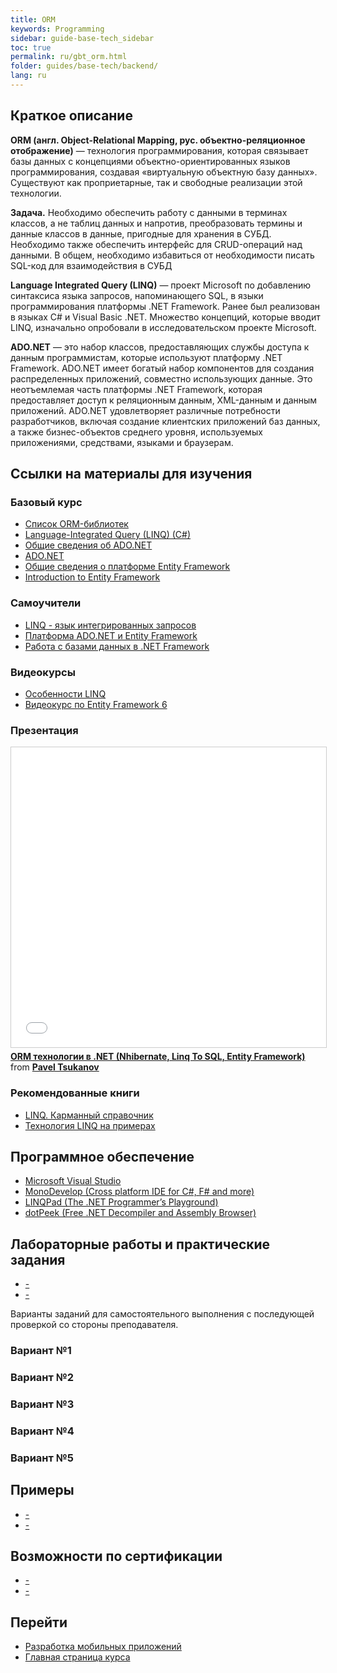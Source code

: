 ```yaml
---
title: ORM
keywords: Programming
sidebar: guide-base-tech_sidebar
toc: true
permalink: ru/gbt_orm.html
folder: guides/base-tech/backend/
lang: ru
---
```


## Краткое описание

**ORM (англ. Object-Relational Mapping, рус. объектно-реляционное отображение)** — технология программирования, которая связывает базы данных с концепциями объектно-ориентированных языков программирования, создавая «виртуальную объектную базу данных». Существуют как проприетарные, так и свободные реализации этой технологии.

**Задача.** Необходимо обеспечить работу с данными в терминах классов, а не таблиц данных и напротив, преобразовать термины и данные классов в данные, пригодные для хранения в СУБД. Необходимо также обеспечить интерфейс для CRUD-операций над данными. В общем, необходимо избавиться от необходимости писать SQL-код для взаимодействия в СУБД

**Language Integrated Query (LINQ)** — проект Microsoft по добавлению синтаксиса языка запросов, напоминающего SQL, в языки программирования платформы .NET Framework. Ранее был реализован в языках C# и Visual Basic .NET. Множество концепций, которые вводит LINQ, изначально опробовали в исследовательском проекте Microsoft.

**ADO.NET** — это набор классов, предоставляющих службы доступа к данным программистам, которые используют платформу .NET Framework. ADO.NET имеет богатый набор компонентов для создания распределенных приложений, совместно использующих данные. Это неотъемлемая часть платформы .NET Framework, которая предоставляет доступ к реляционным данным, XML-данным и данным приложений. ADO.NET удовлетворяет различные потребности разработчиков, включая создание клиентских приложений баз данных, а также бизнес-объектов среднего уровня, используемых приложениями, средствами, языками и браузерам.

##  Ссылки на материалы для изучения

### Базовый курс

* [Список ORM-библиотек](https://ru.wikipedia.org/wiki/%D0%A1%D0%BF%D0%B8%D1%81%D0%BE%D0%BA_ORM-%D0%B1%D0%B8%D0%B1%D0%BB%D0%B8%D0%BE%D1%82%D0%B5%D0%BA#.NET)
* [Language-Integrated Query (LINQ) (C#)](https://msdn.microsoft.com/en-us/library/mt693024.aspx)
* [Общие сведения об ADO.NET](https://msdn.microsoft.com/ru-ru/library/h43ks021(v=vs.110).aspx)
* [ADO.NET](https://msdn.microsoft.com/ru-ru/library/e80y5yhx(v=vs.110).aspx)
* [Общие сведения о платформе Entity Framework](https://msdn.microsoft.com/ru-ru/library/bb399567(v=vs.110).aspx)
* [Introduction to Entity Framework](https://msdn.microsoft.com/en-us/library/aa937723(v=vs.113).aspx)

### Самоучители

* [LINQ - язык интегрированных запросов](https://professorweb.ru/my/LINQ/base/level1/info_linq.php)
* [Платформа ADO.NET и Entity Framework](http://metanit.com/sharp/ado.php)
* [Работа с базами данных в .NET Framework](https://professorweb.ru/my/ADO_NET/base/level1/info_db.php)

### Видеокурсы

* [Особенности LINQ](https://www.youtube.com/watch?v=gQu-Swk1_hI)
* [Видеокурс по Entity Framework 6](https://www.youtube.com/watch?v=2YaIfvlRiWY&list=PLvItDmb0sZw9FohaaH2utnCloyM_fqYhN)

### Презентация

<div class="thumb-wrap">
<iframe src="//www.slideshare.net/slideshow/embed_code/key/GNCGbWAz4yG1yX" width="854" height="480" frameborder="0" marginwidth="0" marginheight="0" scrolling="no" style="border:1px solid #CCC; border-width:1px; margin-bottom:5px; max-width: 100%;" allowfullscreen> </iframe> <div style="margin-bottom:5px"> <strong> <a href="//www.slideshare.net/ptsukanov/orm-net-nhibernate-linq-to-sql-entity-framework" title="ORM технологии в .NET (Nhibernate, Linq To SQL, Entity Framework)" target="_blank">ORM технологии в .NET (Nhibernate, Linq To SQL, Entity Framework)</a> </strong> from <strong><a target="_blank" href="//www.slideshare.net/ptsukanov">Pavel Tsukanov</a></strong> </div>
</div>

### Рекомендованные книги

* [LINQ. Карманный справочник](http://www.ozon.ru/context/detail/id/32602672/)
* [Технология LINQ на примерах](http://www.ozon.ru/context/detail/id/32851534/)

## Программное обеспечение

* [Microsoft Visual Studio](https://www.visualstudio.com/)
* [MonoDevelop (Cross platform IDE for C#, F# and more)](http://www.monodevelop.com/)
* [LINQPad (The .NET Programmer’s Playground)](https://www.linqpad.net/)
* [dotPeek (Free .NET Decompiler and Assembly Browser)](https://www.jetbrains.com/decompiler/)

## Лабораторные работы и практические задания

* [-]()
* [-]()

Варианты заданий для самостоятельного выполнения с последующей проверкой со стороны преподавателя.

### Вариант №1

### Вариант №2

### Вариант №3

### Вариант №4

### Вариант №5

## Примеры

* [-]()
* [-]()

## Возможности по сертификации

* [-]()
* [-]()

## Перейти

* [Разработка мобильных приложений](gbt_mobile.html)
* [Главная страница курса](gbt_landing-page.html)
